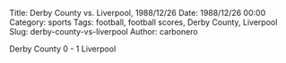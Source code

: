 Title: Derby County vs. Liverpool, 1988/12/26
Date: 1988/12/26 00:00
Category: sports
Tags: football, football scores, Derby County, Liverpool
Slug: derby-county-vs-liverpool
Author: carbonero


Derby County 0 - 1 Liverpool
